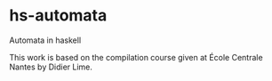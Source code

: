 hs-automata
===========

Automata in haskell

This work is based on the compilation course given at École Centrale Nantes by Didier Lime.

